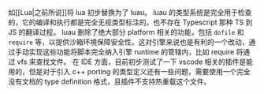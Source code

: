 如[[Lua|之前所说]]将 lua 初步替换为了 luau。
luau 的类型系统是完全用于检查的，它的编译和执行都是完全无视类型标注的。也不存在 Typescript 那种 TS 到 JS 的翻译过程。
luau 删除了绝大部分 platform 相关的功能，包括 `dofile` 和 `require` 等，以提供沙箱环境保障安全性，这对引擎来说也是有利的一个改动，通过手动实现这些功能将脚本完全纳入引擎 runtime 的管辖内，比如 require 将通过 vfs 来查找文件。
在 IDE 方面，目前初步测试了一下 vscode 相关的插件是能用的，但是对于引入 c++ porting 的类型定义还有一些问题，需要使用一个完全没有文档的 type definition 格式，且插件不支持热重载这个文件。